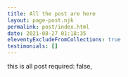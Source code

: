 ```yaml
---
title: All the post are here
layout: page-post.njk
permalink: post/index.html
date: 2021-08-27 01:18:35
eleventyExcludeFromCollections: true
testimonials: []
---
```

this is all post  required: false,